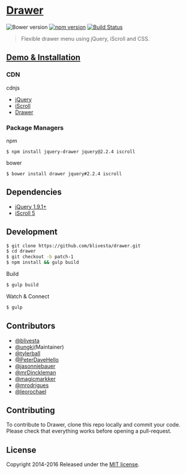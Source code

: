 # [Drawer](http://blivesta.github.io/drawer)

![Bower version](https://img.shields.io/bower/v/drawer.svg?style=flat)
[![npm version](https://img.shields.io/npm/v/jquery-drawer.svg?style=flat)](https://www.npmjs.com/package/jquery-drawer)
[![Build Status](https://img.shields.io/travis/blivesta/drawer/master.svg?style=flat)](https://travis-ci.org/blivesta/drawer)

> Flexible drawer menu using jQuery, iScroll and CSS.

## [Demo & Installation](http://git.blivesta.com/drawer/)

### CDN

cdnjs

- [jQuery](https://cdnjs.com/libraries/jquery)
- [iScroll](https://cdnjs.com/libraries/iScroll)
- [Drawer](https://cdnjs.com/libraries/drawer)

### Package Managers

npm

```
$ npm install jquery-drawer jquery@2.2.4 iscroll
```

bower

```
$ bower install drawer jquery#2.2.4 iscroll
```
## Dependencies
- [jQuery 1.9.1+](https://github.com/jquery/jquery)
- [iScroll 5](https://github.com/cubiq/iscroll)

## Development

```bash
$ git clone https://github.com/blivesta/drawer.git
$ cd drawer
$ git checkout -b patch-1
$ npm install && gulp build
```

Build
```bash
$ gulp build
```

Watch & Connect
```bash
$ gulp
```

## Contributors
- [@blivesta](https://github.com/blivesta)
- [@ungki](https://github.com/ungki)(Maintainer)
- [@tylerball](https://github.com/tylerball)
- [@PeterDaveHello](https://github.com/PeterDaveHello)
- [@jasonniebauer](https://github.com/jasonniebauer)
- [@mrDinckleman](https://github.com/mrDinckleman)
- [@magicmarkker](https://github.com/magicmarkker)
- [@mrodrigues](https://github.com/mrodrigues)
- [@leorochael](https://github.com/leorochael)

## Contributing

To contribute to Drawer, clone this repo locally and commit your code.
Please check that everything works before opening a pull-request.

## License
Copyright 2014-2016 Released under the [MIT license](https://github.com/blivesta/drawer/blob/master/LICENSE.md).
